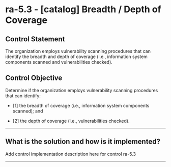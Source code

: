 # ra-5.3 - \[catalog\] Breadth / Depth of Coverage

## Control Statement

The organization employs vulnerability scanning procedures that can identify the breadth and depth of coverage (i.e., information system components scanned and vulnerabilities checked).

## Control Objective

Determine if the organization employs vulnerability scanning procedures that can identify:

- \[1\] the breadth of coverage (i.e., information system components scanned); and

- \[2\] the depth of coverage (i.e., vulnerabilities checked).

______________________________________________________________________

## What is the solution and how is it implemented?

Add control implementation description here for control ra-5.3

______________________________________________________________________
